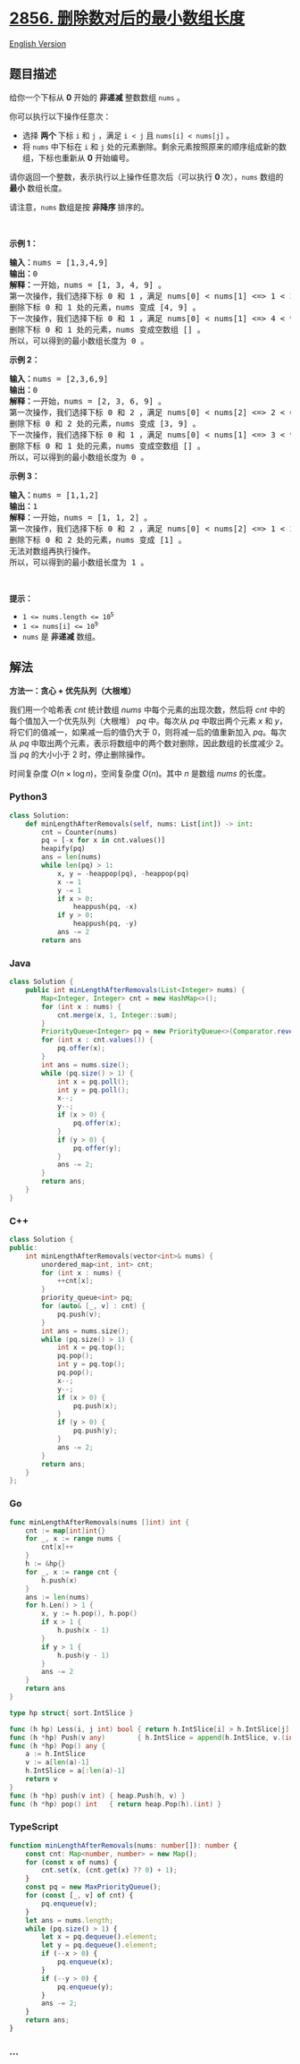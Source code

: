 # [2856. 删除数对后的最小数组长度](https://leetcode.cn/problems/minimum-array-length-after-pair-removals)

[English Version](/solution/2800-2899/2856.Minimum%20Array%20Length%20After%20Pair%20Removals/README_EN.md)

## 题目描述

<!-- 这里写题目描述 -->

<p>给你一个下标从 <strong>0</strong> 开始的 <strong>非递减</strong> 整数数组&nbsp;<code>nums</code>&nbsp;。</p>

<p>你可以执行以下操作任意次：</p>

<ul>
	<li>选择 <strong>两个&nbsp;</strong>下标&nbsp;<code>i</code> 和&nbsp;<code>j</code>&nbsp;，满足&nbsp;<code>i &lt; j</code>&nbsp;且&nbsp;<code>nums[i] &lt; nums[j]</code>&nbsp;。</li>
	<li>将 <code>nums</code>&nbsp;中下标在&nbsp;<code>i</code> 和&nbsp;<code>j</code>&nbsp;处的元素删除。剩余元素按照原来的顺序组成新的数组，下标也重新从 <strong>0</strong>&nbsp;开始编号。</li>
</ul>

<p>请你返回一个整数，表示执行以上操作任意次后（可以执行 <strong>0</strong> 次），<code>nums</code>&nbsp;数组的 <strong>最小</strong>&nbsp;数组长度。</p>

<p>请注意，<code>nums</code> 数组是按&nbsp;<strong>非降序&nbsp;</strong>排序的。</p>

<p>&nbsp;</p>

<p><strong class="example">示例 1：</strong></p>

<pre>
<strong>输入：</strong>nums = [1,3,4,9]
<strong>输出：</strong>0
<strong>解释：</strong>一开始，nums = [1, 3, 4, 9] 。
第一次操作，我们选择下标 0 和 1 ，满足 nums[0] &lt; nums[1] &lt;=&gt; 1 &lt; 3 。
删除下标 0 和 1 处的元素，nums 变成 [4, 9] 。
下一次操作，我们选择下标 0 和 1 ，满足 nums[0] &lt; nums[1] &lt;=&gt; 4 &lt; 9 。
删除下标 0 和 1 处的元素，nums 变成空数组 [] 。
所以，可以得到的最小数组长度为 0 。</pre>

<p><strong class="example">示例 2：</strong></p>

<pre>
<strong>输入：</strong>nums = [2,3,6,9]
<strong>输出：</strong>0
<strong>解释：</strong>一开始，nums = [2, 3, 6, 9] 。
第一次操作，我们选择下标 0 和 2 ，满足 nums[0] &lt; nums[2] &lt;=&gt; 2 &lt; 6 。
删除下标 0 和 2 处的元素，nums 变成 [3, 9] 。
下一次操作，我们选择下标 0 和 1 ，满足 nums[0] &lt; nums[1] &lt;=&gt; 3 &lt; 9 。
删除下标 0 和 1 处的元素，nums 变成空数组 [] 。
所以，可以得到的最小数组长度为 0 。
</pre>

<p><strong class="example">示例 3：</strong></p>

<pre>
<strong>输入：</strong>nums = [1,1,2]
<strong>输出：</strong>1
<strong>解释：</strong>一开始，nums = [1, 1, 2] 。
第一次操作，我们选择下标 0 和 2 ，满足 nums[0] &lt; nums[2] &lt;=&gt; 1 &lt; 2 。
删除下标 0 和 2 处的元素，nums 变成 [1] 。
无法对数组再执行操作。
所以，可以得到的最小数组长度为 1 。
</pre>

<p>&nbsp;</p>

<p><strong>提示：</strong></p>

<ul>
	<li><code>1 &lt;= nums.length &lt;= 10<sup>5</sup></code></li>
	<li><code>1 &lt;= nums[i] &lt;= 10<sup>9</sup></code></li>
	<li><code>nums</code>&nbsp;是 <strong>非递减</strong>&nbsp;数组。</li>
</ul>

## 解法

<!-- 这里可写通用的实现逻辑 -->

**方法一：贪心 + 优先队列（大根堆）**

我们用一个哈希表 $cnt$ 统计数组 $nums$ 中每个元素的出现次数，然后将 $cnt$ 中的每个值加入一个优先队列（大根堆） $pq$ 中。每次从 $pq$ 中取出两个元素 $x$ 和 $y$，将它们的值减一，如果减一后的值仍大于 $0$，则将减一后的值重新加入 $pq$。每次从 $pq$ 中取出两个元素，表示将数组中的两个数对删除，因此数组的长度减少 $2$。当 $pq$ 的大小小于 $2$ 时，停止删除操作。

时间复杂度 $O(n \times \log n)$，空间复杂度 $O(n)$。其中 $n$ 是数组 $nums$ 的长度。

<!-- tabs:start -->

### **Python3**

<!-- 这里可写当前语言的特殊实现逻辑 -->

```python
class Solution:
    def minLengthAfterRemovals(self, nums: List[int]) -> int:
        cnt = Counter(nums)
        pq = [-x for x in cnt.values()]
        heapify(pq)
        ans = len(nums)
        while len(pq) > 1:
            x, y = -heappop(pq), -heappop(pq)
            x -= 1
            y -= 1
            if x > 0:
                heappush(pq, -x)
            if y > 0:
                heappush(pq, -y)
            ans -= 2
        return ans
```

### **Java**

<!-- 这里可写当前语言的特殊实现逻辑 -->

```java
class Solution {
    public int minLengthAfterRemovals(List<Integer> nums) {
        Map<Integer, Integer> cnt = new HashMap<>();
        for (int x : nums) {
            cnt.merge(x, 1, Integer::sum);
        }
        PriorityQueue<Integer> pq = new PriorityQueue<>(Comparator.reverseOrder());
        for (int x : cnt.values()) {
            pq.offer(x);
        }
        int ans = nums.size();
        while (pq.size() > 1) {
            int x = pq.poll();
            int y = pq.poll();
            x--;
            y--;
            if (x > 0) {
                pq.offer(x);
            }
            if (y > 0) {
                pq.offer(y);
            }
            ans -= 2;
        }
        return ans;
    }
}
```

### **C++**

```cpp
class Solution {
public:
    int minLengthAfterRemovals(vector<int>& nums) {
        unordered_map<int, int> cnt;
        for (int x : nums) {
            ++cnt[x];
        }
        priority_queue<int> pq;
        for (auto& [_, v] : cnt) {
            pq.push(v);
        }
        int ans = nums.size();
        while (pq.size() > 1) {
            int x = pq.top();
            pq.pop();
            int y = pq.top();
            pq.pop();
            x--;
            y--;
            if (x > 0) {
                pq.push(x);
            }
            if (y > 0) {
                pq.push(y);
            }
            ans -= 2;
        }
        return ans;
    }
};
```

### **Go**

```go
func minLengthAfterRemovals(nums []int) int {
	cnt := map[int]int{}
	for _, x := range nums {
		cnt[x]++
	}
	h := &hp{}
	for _, x := range cnt {
		h.push(x)
	}
	ans := len(nums)
	for h.Len() > 1 {
		x, y := h.pop(), h.pop()
		if x > 1 {
			h.push(x - 1)
		}
		if y > 1 {
			h.push(y - 1)
		}
		ans -= 2
	}
	return ans
}

type hp struct{ sort.IntSlice }

func (h hp) Less(i, j int) bool { return h.IntSlice[i] > h.IntSlice[j] }
func (h *hp) Push(v any)        { h.IntSlice = append(h.IntSlice, v.(int)) }
func (h *hp) Pop() any {
	a := h.IntSlice
	v := a[len(a)-1]
	h.IntSlice = a[:len(a)-1]
	return v
}
func (h *hp) push(v int) { heap.Push(h, v) }
func (h *hp) pop() int   { return heap.Pop(h).(int) }
```

### **TypeScript**

```ts
function minLengthAfterRemovals(nums: number[]): number {
    const cnt: Map<number, number> = new Map();
    for (const x of nums) {
        cnt.set(x, (cnt.get(x) ?? 0) + 1);
    }
    const pq = new MaxPriorityQueue();
    for (const [_, v] of cnt) {
        pq.enqueue(v);
    }
    let ans = nums.length;
    while (pq.size() > 1) {
        let x = pq.dequeue().element;
        let y = pq.dequeue().element;
        if (--x > 0) {
            pq.enqueue(x);
        }
        if (--y > 0) {
            pq.enqueue(y);
        }
        ans -= 2;
    }
    return ans;
}
```

### **...**

```

```

<!-- tabs:end -->
